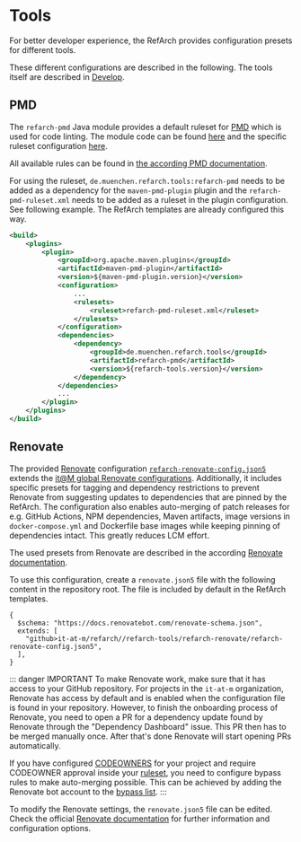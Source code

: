 # Tools

For better developer experience, the RefArch provides configuration presets for different tools.

These different configurations are described in the following.
The tools itself are described in [Develop](./templates/develop).

## PMD

The `refarch-pmd` Java module provides a default ruleset for [PMD](https://pmd.github.io/) which is used for code linting.
The module code can be found [here](https://github.com/it-at-m/refarch/tree/main/refarch-tools/refarch-java-tools/refarch-pmd) and the specific ruleset configuration [here](https://github.com/it-at-m/refarch/blob/main/refarch-tools/refarch-java-tools/refarch-pmd/src/main/resources/refarch-pmd-ruleset.xml).

All available rules can be found in [the according PMD documentation](https://docs.pmd-code.org/latest/pmd_rules_java.html).

For using the ruleset, `de.muenchen.refarch.tools:refarch-pmd` needs to be added as a dependency for the `maven-pmd-plugin` plugin and the `refarch-pmd-ruleset.xml` needs to be added as a ruleset in the plugin configuration.
See following example. The RefArch templates are already configured this way.

```xml
<build>
    <plugins>
        <plugin>
            <groupId>org.apache.maven.plugins</groupId>
            <artifactId>maven-pmd-plugin</artifactId>
            <version>${maven-pmd-plugin.version}</version>
            <configuration>
                ...
                <rulesets>
                    <ruleset>refarch-pmd-ruleset.xml</ruleset>
                </rulesets>
            </configuration>
            <dependencies>
                <dependency>
                    <groupId>de.muenchen.refarch.tools</groupId>
                    <artifactId>refarch-pmd</artifactId>
                    <version>${refarch-tools.version}</version>
                </dependency>
            </dependencies>
            ...
        </plugin>
    </plugins>
</build>
```

## Renovate

The provided [Renovate](https://renovatebot.com) configuration [`refarch-renovate-config.json5`](https://github.com/it-at-m/refarch/blob/main/refarch-tools/refarch-renovate/refarch-renovate-config.json5) extends the [it@M global Renovate configurations](https://github.com/it-at-m/.github/tree/main/renovate-configs).
Additionally, it includes specific presets for tagging and dependency restrictions to prevent Renovate from suggesting updates to dependencies that are pinned by the RefArch.
The configuration also enables auto-merging of patch releases for e.g. GitHub Actions, NPM dependencies, Maven artifacts, image versions in `docker-compose.yml` and Dockerfile base images while keeping pinning of dependencies intact.
This greatly reduces LCM effort.

The used presets from Renovate are described in the according [Renovate documentation](https://docs.renovatebot.com/presets-default/).

To use this configuration, create a `renovate.json5` file with the following content in the repository root.
The file is included by default in the RefArch templates.

```json5
{
  $schema: "https://docs.renovatebot.com/renovate-schema.json",
  extends: [
    "github>it-at-m/refarch//refarch-tools/refarch-renovate/refarch-renovate-config.json5",
  ],
}
```

::: danger IMPORTANT
To make Renovate work, make sure that it has access to your GitHub repository.
For projects in the `it-at-m` organization, Renovate has access by default and is enabled when the configuration file is found in your repository.
However, to finish the onboarding process of Renovate, you need to open a PR for a dependency update found by Renovate through the "Dependency Dashboard" issue.
This PR then has to be merged manually once.
After that's done Renovate will start opening PRs automatically.

If you have configured [CODEOWNERS](./templates/develop#codeowners) for your project and require CODEOWNER approval inside your [ruleset](./templates/develop#github-rulesets),
you need to configure bypass rules to make auto-merging possible.
This can be achieved by adding the Renovate bot account to the [bypass list](https://docs.github.com/en/repositories/configuring-branches-and-merges-in-your-repository/managing-rulesets/creating-rulesets-for-a-repository#granting-bypass-permissions-for-your-branch-or-tag-ruleset).
:::

To modify the Renovate settings, the `renovate.json5` file can be edited.
Check the official [Renovate documentation](https://docs.renovatebot.com/configuration-options/) for further information and configuration options.
